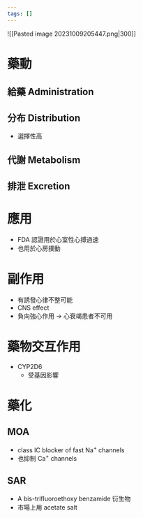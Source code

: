```yaml
---
tags: []
---
```

![[Pasted image 20231009205447.png|300]]
# 藥動
## 給藥 Administration
## 分布 Distribution
- 選擇性高
## 代謝 Metabolism
## 排泄 Excretion
# 應用
- FDA 認證用於心室性心搏過速
- 也用於心房撲動
# 副作用
- 有誘發心律不整可能
- CNS effect
- 負向強心作用 $\rightarrow$ 心衰竭患者不可用
# 藥物交互作用
- CYP2D6 
	- 受基因影響
# 藥化
## MOA
- class IC blocker of fast Na<sup>+</sup> channels
- 也抑制 Ca<sup>+</sup> channels
## SAR
- A bis-trifluoroethoxy benzamide 衍生物
- 市場上用 acetate salt

